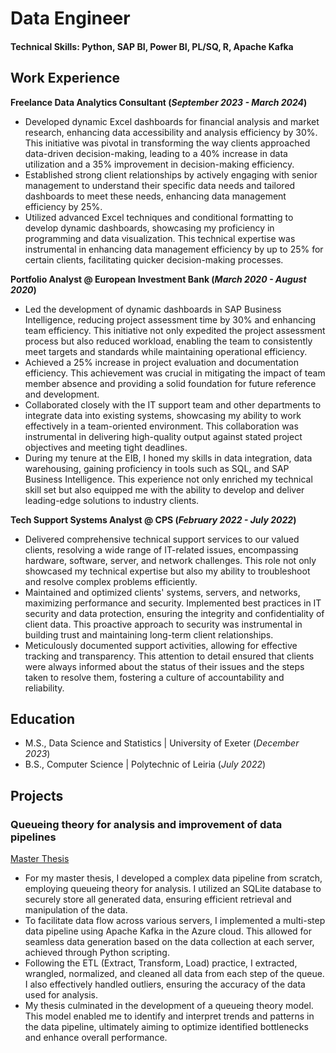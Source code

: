 # Data Engineer

#### Technical Skills: Python, SAP BI, Power BI, PL/SQ, R, Apache Kafka

## Work Experience
**Freelance Data Analytics Consultant (_September 2023 - March 2024_)**
- Developed dynamic Excel dashboards for financial analysis and market research, enhancing data accessibility and analysis efficiency by 30%. This initiative was pivotal in transforming the way clients approached data-driven decision-making, leading to a 40% increase in data utilization and a 35% improvement in decision-making efficiency.
- Established strong client relationships by actively engaging with senior management to understand their specific data needs and tailored dashboards to meet these needs, enhancing data management efficiency by 25%.
- Utilized advanced Excel techniques and conditional formatting to develop dynamic dashboards, showcasing my proficiency in programming and data visualization. This technical expertise was instrumental in enhancing data management efficiency by up to 25% for certain clients, facilitating quicker decision-making processes.

**Portfolio Analyst @ European Investment Bank (_March 2020 - August 2020_)**
- Led the development of dynamic dashboards in SAP Business Intelligence, reducing project assessment time by 30% and enhancing team efficiency. This initiative not only expedited the project assessment process but also reduced workload, enabling the team to consistently meet targets and standards while maintaining operational efficiency.
- Achieved a 25% increase in project evaluation and documentation efficiency. This achievement was crucial in mitigating the impact of team member absence and providing a solid foundation for future reference and development.
- Collaborated closely with the IT support team and other departments to integrate data into existing systems, showcasing my ability to work effectively in a team-oriented environment. This collaboration was instrumental in delivering high-quality output against stated project objectives and meeting tight deadlines.
- During my tenure at the EIB, I honed my skills in data integration, data warehousing, gaining proficiency in tools such as SQL, and SAP Business Intelligence. This experience not only enriched my technical skill set but also equipped me with the ability to develop and deliver leading-edge solutions to industry clients.



**Tech Support Systems Analyst @ CPS (_February 2022 - July 2022_)**
- Delivered comprehensive technical support services to our valued clients, resolving a wide range of IT-related issues, encompassing hardware, software, server, and network challenges. This role not only showcased my technical expertise but also my ability to troubleshoot and resolve complex problems efficiently.
- Maintained and optimized clients' systems, servers, and networks, maximizing performance and security. Implemented best practices in IT security and data protection, ensuring the integrity and confidentiality of client data. This proactive approach to security was instrumental in building trust and maintaining long-term client relationships.
- Meticulously documented support activities, allowing for effective tracking and transparency. This attention to detail ensured that clients were always informed about the status of their issues and the steps taken to resolve them, fostering a culture of accountability and reliability.


## Education					       		
- M.S., Data Science and Statistics	| University of Exeter (_December 2023_)	 			        		
- B.S., Computer Science | Polytechnic of Leiria (_July 2022_)

## Projects
### Queueing theory for analysis and improvement of data pipelines

[Master Thesis](https://github.com/JAMota/Applied-Data-Science-and-Statistics/tree/main/Thesis)

- For my master thesis, I developed a complex data pipeline from scratch, employing queueing theory for analysis. I utilized an SQLite database to securely store all generated data, ensuring efficient retrieval and manipulation of the data.
- To facilitate data flow across various servers, I implemented a multi-step data pipeline using Apache Kafka in the Azure cloud. This allowed for seamless data generation based on the data collection at each server, achieved through Python scripting.
- Following the ETL (Extract, Transform, Load) practice, I extracted, wrangled, normalized, and cleaned all data from each step of the queue. I also effectively handled outliers, ensuring the accuracy of the data used for analysis.
- My thesis culminated in the development of a queueing theory model. This model enabled me to identify and interpret trends and patterns in the data pipeline, ultimately aiming to optimize identified bottlenecks and enhance overall performance.

<!-- ### project 2 -->

<!--
**JAMota/JAMota** is a ✨ _special_ ✨ repository because its `README.md` (this file) appears on your GitHub profile.

Here are some ideas to get you started:

- 🔭 I’m currently working on ...
- 🌱 I’m currently learning ...
- 👯 I’m looking to collaborate on ...
- 🤔 I’m looking for help with ...
- 💬 Ask me about ...
- 📫 How to reach me: ...
- 😄 Pronouns: ...
- ⚡ Fun fact: ...
-->
